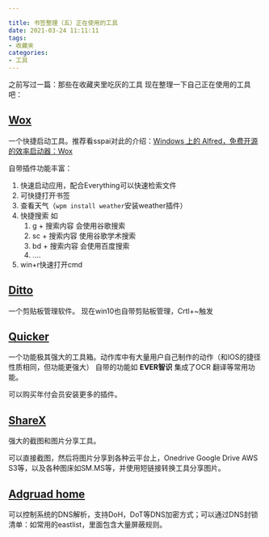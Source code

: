 ```yaml
---

title: 书签整理（五）正在使用的工具
date: 2021-03-24 11:11:11
tags: 
- 收藏夹 
categories: 
- 工具
---
```


之前写过一篇：那些在收藏夹里吃灰的工具
现在整理一下自己正在使用的工具吧：
## [Wox](http://www.wox.one)
一个快捷启动工具。推荐看sspai对此的介绍：[Windows 上的 Alfred，免费开源的效率启动器：Wox](https://sspai.com/post/33460) 

自带插件功能丰富：

1. 快速启动应用，配合Everything可以快速检索文件
2. 可快捷打开书签
3. 查看天气（`wpm install weather`安装weather插件）
4. 快捷搜索 如
   1. g + 搜索内容 会使用谷歌搜索
   2. sc + 搜索内容 使用谷歌学术搜索
   3. bd + 搜索内容 会使用百度搜索
   4. ....
5. win+r快速打开cmd



## [Ditto](https://ditto-cp.sourceforge.io)
一个剪贴板管理软件。
现在win10也自带剪贴板管理，Crtl+~触发


## [Quicker](https://getquicker.net)
一个功能极其强大的工具箱。动作库中有大量用户自己制作的动作（和IOS的捷径性质相同，但功能更强大）
自带的功能如 **EVER智识** 集成了OCR 翻译等常用功能。

可以购买年付会员安装更多的插件。

## [ShareX](https://getsharex.com)
强大的截图和图片分享工具。

可以直接截图，然后将图片分享到各种云平台上，Onedrive Google Drive AWS S3等，以及各种图床如SM.MS等，并使用短链接转换工具分享图片。

## [Adgruad home](https://github.com/AdguardTeam/AdGuardHome#getting-started)
可以控制系统的DNS解析，支持DoH，DoT等DNS加密方式；可以通过DNS封锁清单：如常用的eastlist，里面包含大量屏蔽规则。

